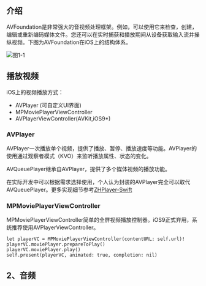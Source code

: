 ## 介绍
AVFoundation是非常强大的音视频处理框架。例如，可以使用它来检查，创建，编辑或重新编码媒体文件。您还可以在实时捕获和播放期间从设备获取输入流并操纵视频。下图为AVFoundation在iOS上的结构体系。

![图1-1](图1-1.png)


## 播放视频

iOS上的视频播放方式：

* AVPlayer (可自定义UI界面)
* MPMoviePlayerViewController
* AVPlayerViewController(AVKit,iOS9*)

### AVPlayer

AVPlayer一次播放单个视频，提供了播放、暂停、播放速度等功能。AVPlayer的使用通过观察者模式（KVO）来监听播放属性、状态的变化。

AVQueuePlayer继承自AVPlayer，提供了多个媒体视频的播放功能。

在实际开发中可以根据需求选择使用，个人认为封装的AVPlayer完全可以取代AVQueuePlayer。更多实现细节参考[ZHPlayer-Swift](https://github.com/ZHDeveloper/ZHPlayer-Swift)

### MPMoviePlayerViewController
MPMoviePlayerViewController简单的全屏视频播放控制器。iOS9正式弃用，系统推荐使用AVPlayerViewController。

```
let playerVC = MPMoviePlayerViewController(contentURL: self.url)!
playerVC.moviePlayer.prepareToPlay()
playerVC.moviePlayer.play()
self.present(playerVC, animated: true, completion: nil)
```



## 2、音频

